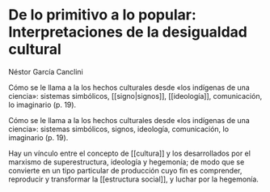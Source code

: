 # De lo primitivo a lo popular: Interpretaciones de la desigualdad cultural
Néstor García Canclini

Cómo se le llama a la los hechos culturales desde «los indígenas de una ciencia»: sistemas simbólicos, [[signo|signos]], [[ideología]], comunicación, lo imaginario (p. 19).

Cómo se le llama a la los hechos culturales desde «los indígenas de una ciencia»: sistemas simbólicos, signos, ideología, comunicación, lo imaginario (p. 19).

Hay un vínculo entre el concepto de [[cultura]] y los desarrollados por el marxismo de superestructura, ideología y hegemonía; de modo que se convierte en un tipo particular de producción cuyo fin es comprender, reproducir y transformar la [[estructura social]], y luchar por la hegemonía.

